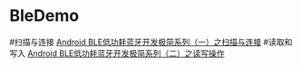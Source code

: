 # BleDemo
#扫描与连接
[Android BLE低功耗蓝牙开发极简系列（一）之扫描与连接](http://www.jianshu.com/p/87ed84431ec1)
#读取和写入
[Android BLE低功耗蓝牙开发极简系列（二）之读写操作](http://www.jianshu.com/p/046c1f5a7163)
